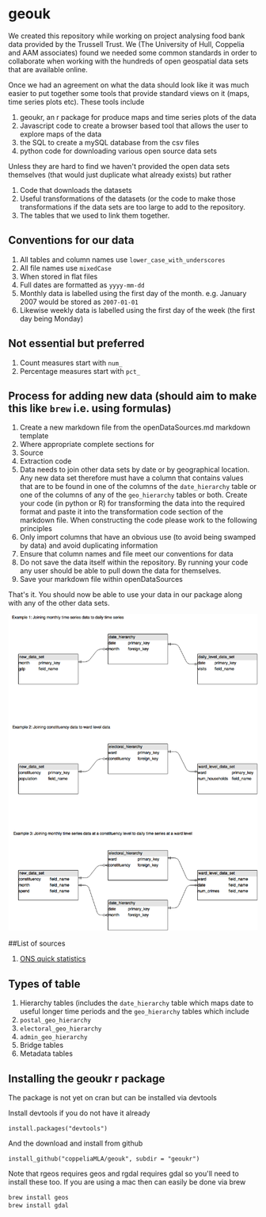 # geouk

We created this repository while working on project analysing food bank data provided by the Trussell Trust. We (The University of Hull, Coppelia and AAM associates) found we needed some common standards in order to collaborate when working with the hundreds of open geospatial data sets that are available online.

Once we had an agreement on what the data should look like it was much easier to put together some tools that provide standard views on it (maps, time series plots etc). These tools include

1. geoukr, an r package for produce maps and time series plots of the data
2. Javascript code to create a browser based tool that allows the user to explore maps of the data
3. the SQL to create a mySQL database from the csv files
4. python code for downloading various open source data sets

Unless they are hard to find we haven't provided the open data sets themselves (that would just duplicate what already exists) but rather 

1. Code that downloads the datasets
2. Useful transformations of the datasets (or the code to make those transformations if the data sets are too large to add to the repository.
3. The tables that we used to link them together. 


## Conventions for our data

1. All tables and column names use `lower_case_with_underscores`
2. All file names use `mixedCase`
3. When stored in flat files
  1. Full dates are formatted as `yyyy-mm-dd`
  2. Monthly data is labelled using the first day of the month. e.g. January 2007 would be stored as `2007-01-01`
  3. Likewise weekly data is labelled using the first day of the week (the first day being Monday)

## Not essential but preferred

1. Count measures start with `num_`
2. Percentage measures start with `pct_`


## Process for adding new data (should aim to make this like `brew` i.e. using formulas) 

1. Create a new markdown file from the openDataSources.md markdown template
2. Where appropriate complete sections for
  1. Source
  2. Extraction code
2. Data needs to join other data sets by date or by geographical location. Any new data set therefore must have a column that contains values that are to be found in one of the columns of the `date_hierarchy` table or one of the columns of any of the `geo_hierarchy` tables or both. Create your code (in python or R) for transforming the data into the required format and paste it into the transformation code section of the markdown file. When constructing the code please work to the following principles
  1. Only import columns that have an obvious use (to avoid being swamped by data) and avoid duplicating information
  2. Ensure that column names and file meet our conventions for data
3. Do not save the data itself within the repository. By running your code any user should be able to pull down the data for themselves.
4. Save your markdown file within openDataSources

That's it. You should now be able to use your data in our package along with any of the other data sets.


![](images/AddingNewTables.png)

##List of sources

1. [ONS quick statistics](/openDataSources/openDataRecipes/ONSQuickStatistics.md) 

## Types of table

1. Hierarchy tables (includes the `date_hierarchy` table which maps date to useful longer time periods and the `geo_hierarchy` tables which include 
  1. `postal_geo_hierarchy`
  2. `electoral_geo_hierarchy`
  3. `admin_geo_hierarchy`
2. Bridge tables
3. Metadata tables

## Installing the geoukr r package

The package is not yet on cran but can be installed via devtools

Install devtools if you do not have it already

```
install.packages("devtools")
```

And the download and install from github

```
install_github("coppeliaMLA/geouk", subdir = "geoukr")
```

Note that rgeos requires geos and rgdal requires gdal so you'll need to install these too. If you are using a mac then can easily be done via brew

```
brew install geos
brew install gdal
```









